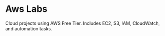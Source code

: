 # Aws Labs

Cloud projects using AWS Free Tier. Includes EC2, S3, IAM, CloudWatch, and automation tasks.

